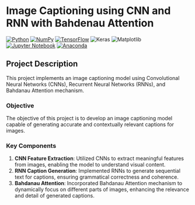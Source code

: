 # Image Captioning using CNN and RNN with Bahdenau Attention

[![Python](https://img.shields.io/badge/python-3670A0?style=for-the-badge&logo=python&logoColor=ffdd54)](https://www.python.org)
[![NumPy](https://img.shields.io/badge/numpy-%23013243.svg?style=for-the-badge&logo=numpy&logoColor=white)](https://numpy.org)
[![TensorFlow](https://img.shields.io/badge/TensorFlow-%23FF6F00.svg?style=for-the-badge&logo=TensorFlow&logoColor=white)](https://www.tensorflow.org)
![Keras](https://img.shields.io/badge/Keras-%23D00000.svg?style=for-the-badge&logo=Keras&logoColor=white)
![Matplotlib](https://img.shields.io/badge/Matplotlib-%23ffffff.svg?style=for-the-badge&logo=Matplotlib&logoColor=black)
[![Jupyter Notebook](https://img.shields.io/badge/jupyter-%23FA0F00.svg?style=for-the-badge&logo=jupyter&logoColor=white)](https://jupyter.org/)
[![Anaconda](https://img.shields.io/badge/Anaconda-%2344A833.svg?style=for-the-badge&logo=anaconda&logoColor=white)](https://www.anaconda.com)

## Project Description
This project implements an image captioning model using Convolutional Neural Networks (CNNs), Recurrent Neural Networks (RNNs), and Bahdanau Attention mechanism.

### Objective
The objective of this project is to develop an image captioning model capable of generating accurate and contextually relevant captions for images.

### Key Components
1. **CNN Feature Extraction**: Utilized CNNs to extract meaningful features from images, enabling the model to understand visual content.
2. **RNN Caption Generation**: Implemented RNNs to generate sequential text for captions, ensuring grammatical correctness and coherence.
3. **Bahdanau Attention**: Incorporated Bahdanau Attention mechanism to dynamically focus on different parts of images, enhancing the relevance and detail of generated captions.
